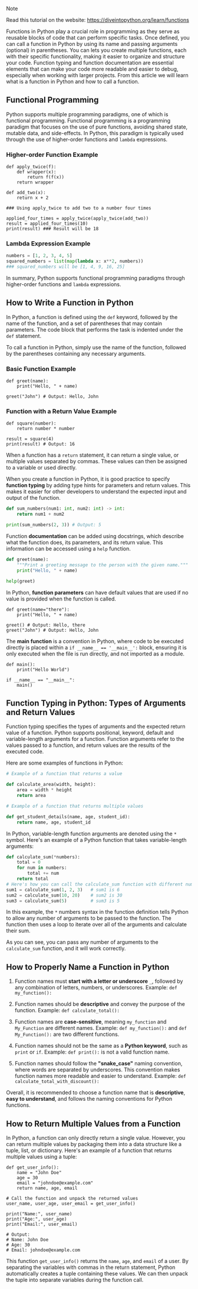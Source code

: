 > [!NOTE]
> Read this tutorial on the website: https://diveintopython.org/learn/functions

Functions in Python play a crucial role in programming as they serve as reusable blocks of code that can perform specific tasks. Once defined, you can call a function in Python by using its name and passing arguments (optional) in parentheses. You can lets you create multiple functions, each with their specific functionality, making it easier to organize and structure your code. Function typing and function documentation are essential elements that can make your code more readable and easier to debug, especially when working with larger projects. From this article we will learn what is a function in Python and how to call a function.

## Functional Programming  

Python supports multiple programming paradigms, one of which is functional programming. Functional programming is a programming paradigm that focuses on the use of pure functions, avoiding shared state, mutable data, and side-effects. In Python, this paradigm is typically used through the use of higher-order functions and `lambda` expressions.

### Higher-order Function Example

```python3
def apply_twice(f):
    def wrapper(x):
        return f(f(x))
    return wrapper
 
def add_two(x):
    return x + 2
 
### Using apply_twice to add two to a number four times

applied_four_times = apply_twice(apply_twice(add_two))
result = applied_four_times(10) 
print(result) ### Result will be 18
```

### Lambda Expression Example

```python
numbers = [1, 2, 3, 4, 5]
squared_numbers = list(map(lambda x: x**2, numbers))
### squared_numbers will be [1, 4, 9, 16, 25]

```

In summary, Python supports functional programming paradigms through higher-order functions and `lambda` expressions. 

## How to Write a Function in Python

In Python, a function is defined using the `def` keyword, followed by the name of the function, and a set of parentheses that may contain parameters. The code block that performs the task is indented under the `def` statement.

To call a function in Python, simply use the name of the function, followed by the parentheses containing any necessary arguments.

### Basic Function Example

```python3
def greet(name):
    print("Hello, " + name)

greet("John") # Output: Hello, John
```

### Function with a Return Value Example

```python3
def square(number):
    return number * number

result = square(4)
print(result) # Output: 16
```

When a function has a `return` statement, it can return a single value, or multiple values separated by commas. These values can then be assigned to a variable or used directly.

When you create a function in Python, it is good practice to specify **function typing** by adding type hints for parameters and return values. This makes it easier for other developers to understand the expected input and output of the function.

```python
def sum_numbers(num1: int, num2: int) -> int:
    return num1 + num2

print(sum_numbers(2, 3)) # Output: 5
```

Function **documentation** can be added using docstrings, which describe what the function does, its parameters, and its return value. This information can be accessed using a `help` function.

```python
def greet(name):
    """Print a greeting message to the person with the given name."""
    print("Hello, " + name)

help(greet)
```

In Python, **function parameters** can have default values that are used if no value is provided when the function is called.

```python3
def greet(name="there"):
    print("Hello, " + name)

greet() # Output: Hello, there
greet("John") # Output: Hello, John
```

The **main function** is a convention in Python, where code to be executed directly is placed within a `if __name__ == '__main__':` block, ensuring it is only executed when the file is run directly, and not imported as a module.

```python3
def main():
    print("Hello World")

if __name__ == "__main__":
    main()
```  
  
## Function Typing in Python: Types of Arguments and Return Values  

Function typing specifies the types of arguments and the expected return value of a function. Python supports positional, keyword, default and variable-length arguments for a function. Function arguments refer to the values passed to a function, and return values are the results of the executed code. 

Here are some examples of functions in Python: 

```python
# Example of a function that returns a value

def calculate_area(width, height):
    area = width * height
    return area

# Example of a function that returns multiple values 

def get_student_details(name, age, student_id):
    return name, age, student_id
```

In Python, variable-length function arguments are denoted using the `*` symbol. Here's an example of a Python function that takes variable-length arguments:

```python
def calculate_sum(*numbers):
    total = 0
    for num in numbers:
        total += num
    return total
# Here's how you can call the calculate_sum function with different numbers of arguments:
sum1 = calculate_sum(1, 2, 3)   # sum1 is 6
sum2 = calculate_sum(10, 20)    # sum2 is 30
sum3 = calculate_sum(5)         # sum3 is 5
```

In this example, the `*` numbers syntax in the function definition tells Python to allow any number of arguments to be passed to the function. The function then uses a loop to iterate over all of the arguments and calculate their sum.

As you can see, you can pass any number of arguments to the `calculate_sum` function, and it will work correctly.

## How to Properly Name a Function in Python

1. Function names must **start with a letter or underscore** `_`, followed by any combination of letters, numbers, or underscores.
Example: `def my_function():`

2. Function names should be **descriptive** and convey the purpose of the function.
Example: `def calculate_total():`

3. Function names are **case-sensitive**, meaning `my_function` and `My_Function` are different names.
Example: `def my_function():` and `def My_Function():` are two different functions.

4. Function names should not be the same as a **Python keyword**, such as `print` or `if`.
Example: `def print():` is not a valid function name.

5. Function names should follow the **"snake_case"** naming convention, where words are separated by underscores. This convention makes function names more readable and easier to understand.
Example: `def calculate_total_with_discount():`

Overall, it is recommended to choose a function name that is **descriptive**, **easy to understand**, and follows the naming conventions for Python functions.

## How to Return Multiple Values from a Function

In Python, a function can only directly return a single value. However, you can return multiple values by packaging them into a data structure like a tuple, list, or dictionary. Here's an example of a function that returns multiple values using a tuple:

```python3
def get_user_info():
    name = "John Doe"
    age = 30
    email = "johndoe@example.com"
    return name, age, email

# Call the function and unpack the returned values
user_name, user_age, user_email = get_user_info()

print("Name:", user_name)
print("Age:", user_age)
print("Email:", user_email)

# Output:
# Name: John Doe
# Age: 30
# Email: johndoe@example.com
```

This function `get_user_info()` returns the `name`, `age`, and `email` of a user. By separating the variables with commas in the return statement, Python automatically creates a tuple containing these values. We can then unpack the tuple into separate variables during the function call.
